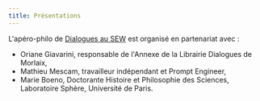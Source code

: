 ```yaml
---
title: Présentations
---
```

L'apéro-philo de [Dialogues au SEW](https://facebook.com/annexedialoguesmorlaixsew) est organisé en partenariat avec :

- Oriane Giavarini, responsable de l'Annexe de la Librairie Dialogues de Morlaix,
- Mathieu Mescam, travailleur indépendant et Prompt Engineer,
- Marie Boeno, Doctorante Histoire et Philosophie des Sciences, Laboratoire Sphère, Université de Paris. 
